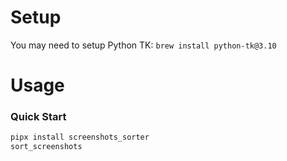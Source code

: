 # Setup
You may need to setup Python TK: `brew install python-tk@3.10`


# Usage
### Quick Start
```sh
pipx install screenshots_sorter
sort_screenshots
```
